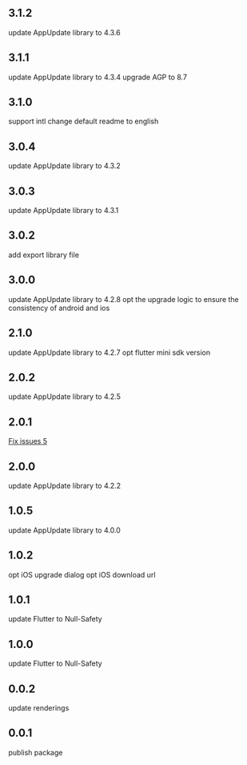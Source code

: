 ## 3.1.2
update AppUpdate library to 4.3.6

## 3.1.1
update AppUpdate library to 4.3.4
upgrade AGP to 8.7

## 3.1.0
support intl
change default readme to english

## 3.0.4
update AppUpdate library to 4.3.2

## 3.0.3
update AppUpdate library to 4.3.1

## 3.0.2
add export library file

## 3.0.0
update AppUpdate library to 4.2.8
opt the upgrade logic to ensure the consistency of android and ios

## 2.1.0
update AppUpdate library to 4.2.7
opt flutter mini sdk version

## 2.0.2
update AppUpdate library to 4.2.5

## 2.0.1
[Fix issues 5](https://github.com/azhon/flutter_app_update/issues/5)

## 2.0.0
update AppUpdate library to 4.2.2

## 1.0.5
update AppUpdate library to 4.0.0

## 1.0.2
opt iOS upgrade dialog
opt iOS download url

## 1.0.1
update Flutter to Null-Safety

## 1.0.0
update Flutter to Null-Safety

## 0.0.2
update renderings

## 0.0.1
publish package